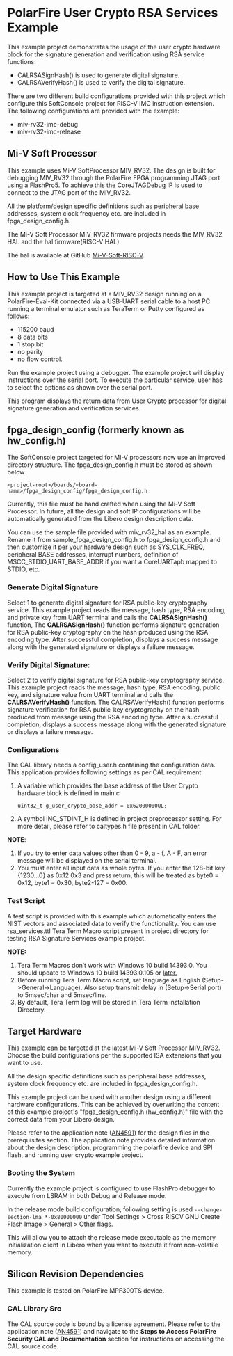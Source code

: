 
# PolarFire User Crypto RSA Services Example

This example project demonstrates the usage of the user crypto hardware block for 
the signature generation and verification using RSA service functions:

 - CALRSASignHash() is used to generate digital signature.
 - CALRSAVerifyHash() is used to verify the digital signature.
   
There are two different build configurations provided with this project which
configure this SoftConsole project for RISC-V IMC instruction extension. 
The following configurations are provided with the example:

  - miv-rv32-imc-debug
  - miv-rv32-imc-release

## Mi-V Soft Processor

This example uses Mi-V SoftProcessor MIV_RV32. The design is built for debugging
MIV_RV32 through the PolarFire FPGA programming JTAG port using a FlashPro5.
To achieve this the CoreJTAGDebug IP is used to connect to the JTAG port of the
MIV_RV32.

All the platform/design specific definitions such as peripheral base addresses,
system clock frequency etc. are included in fpga_design_config.h.

The Mi-V Soft Processor MIV_RV32 firmware projects needs the MIV_RV32 HAL and 
the hal firmware(RISC-V HAL).

The hal is available at GitHub [Mi-V-Soft-RISC-V](https://mi-v-ecosystem.github.io/redirects/platform).

## How to Use This Example

This example project is targeted at a MIV_RV32 design running on a PolarFire-Eval-Kit
connected via a USB-UART serial cable to a host PC running a terminal emulator
such as TeraTerm or Putty configured as follows:

 - 115200 baud
 - 8 data bits
 - 1 stop bit
 - no parity
 - no flow control.

Run the example project using a debugger. The example project will display
instructions over the serial port. To execute the particular service, user has
to select the options as shown over the serial port.

This program displays the return data from User Crypto processor for digital 
signature generation and verification services.

## fpga_design_config (formerly known as hw_config.h)

The SoftConsole project targeted for Mi-V processors now use an improved
directory structure. The fpga_design_config.h must be stored as shown below

`
    <project-root>/boards/<board-name>/fpga_design_config/fpga_design_config.h
`

Currently, this file must be hand crafted when using the Mi-V Soft Processor.
In future, all the design and soft IP configurations will be automatically
generated from the Libero design description data.

You can use the sample file provided with miv_rv32_hal as an example. Rename it
from sample_fpga_design_config.h to fpga_design_config.h and then customize it
per your hardware design such as SYS_CLK_FREQ, peripheral BASE addresses,
interrupt numbers, definition of MSCC_STDIO_UART_BASE_ADDR if you want a
CoreUARTapb mapped to STDIO, etc.

### Generate Digital Signature

Select 1 to generate digital signature for RSA public-key cryptography service.
This example project reads the message, hash type, RSA encoding, and private 
key from UART terminal and calls the **CALRSASignHash()** function, The 
**CALRSASignHash()** function performs signature generation for RSA public-key 
cryptography on the hash produced using the RSA encoding type. After
successful completion, displays a success message along with the generated 
signature or displays a failure message.

### Verify Digital Signature:

Select 2 to verify digital signature for RSA public-key cryptography service. 
This example project reads the message, hash type, RSA encoding, public key, 
and signature value from UART terminal and calls the **CALRSAVerifyHash()** 
function. The CALRSAVerifyHash() function performs signature verification for
RSA public-key cryptography on the hash produced from message using the RSA 
encoding type. After a successful completion, displays a success message 
along with the generated signature or displays a failure message.

### Configurations

The CAL library needs a config_user.h containing the configuration data.
This application provides following settings as per CAL requirement   
  1. A variable which provides the base address of the User Crypto hardware block
     is defined in main.c
     
     `uint32_t g_user_crypto_base_addr = 0x62000000UL;`
     
  2. A symbol INC_STDINT_H is defined in project preprocessor setting. 
     For more detail, please refer to caltypes.h file present in CAL folder.
  
**NOTE**: 
   1. If you try to enter data values other than 0 - 9, a - f, A - F, an error 
      message will be displayed on the serial terminal.
   2. You must enter all input data as whole bytes. If you enter the 128-bit key
      {1230...0} as 0x12 0x3 and press return, this will be treated as
      byte0 = 0x12, byte1 = 0x30, byte2-127 = 0x00.

### Test Script

A test script is provided with this example which automatically enters the NIST
vectors and associated data to verify the functionality. You can use 
rsa_services.ttl Tera Term Macro script present in project directory for 
testing RSA Signature Services example project.

**NOTE:**
1. Tera Term Macros don’t work with Windows 10 build 14393.0. You should update
   to Windows 10 build 14393.0.105 or [later.](https://osdn.net/ticket/browse.php?group_id=1412&tid=36526) 
2. Before running Tera Term Macro script, set language as English 
   (Setup->General->Language). Also setup transmit delay in (Setup->Serial port)
   to 5msec/char and 5msec/line.
3. By default, Tera Term log will be stored in Tera Term installation Directory.

## Target Hardware

This example can be targeted at the latest Mi-V Soft Processor MIV_RV32. Choose
the build configurations per the supported ISA extensions that you want to use.

All the design specific definitions such as peripheral base addresses, system
clock frequency etc. are included in fpga_design_config.h. 

This example project can be used with another design using a different hardware
configurations. This can be achieved by overwriting the content of this example
project's "fpga_design_config.h (hw_config.h)" file with the correct data from
your Libero design.

Please refer to the application note ([AN4591](https://www.microchip.com/en-us/application-notes/an4591))
for the design files in the prerequisites section. The application note provides
detailed information about the design description, programming the polarfire
device and SPI flash, and running user crypto example project.

### Booting the System

Currently the example project is configured to use FlashPro debugger to execute 
from LSRAM in both Debug and Release mode.

In the release mode build configuration, following setting is used
`--change-section-lma *-0x80000000` under
Tool Settings > Cross RISCV GNU Create Flash Image > General > Other flags. 

This will allow you to attach the release mode executable as the memory 
initialization client in Libero when you want to execute it from non-volatile
memory. 

## Silicon Revision Dependencies

This example is tested on PolarFire MPF300TS device.

### CAL Library Src

The CAL source code is bound by a license agreement. Please refer to the
application note ([AN4591](https://www.microchip.com/en-us/application-notes/an4591))
and navigate to the **Steps to Access PolarFire Security CAL and Documentation**
section for instructions on accessing the CAL source code.